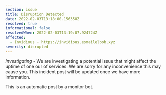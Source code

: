 ```yaml
---
section: issue
title: Disruption Detected
date: 2022-02-03T13:18:00.156358Z
resolved: true
informational: false
resolvedWhen: 2022-02-03T13:19:07.924724Z
affected:
  - Invidious - https://invidious.esmailelbob.xyz
severity: disrupted
---
```

*Investigating* - We are investigating a potential issue that might affect the uptime of one our of services. We are sorry for any inconvenience this may cause you. This incident post will be updated once we have more information.

This is an automatic post by a monitor bot.
        